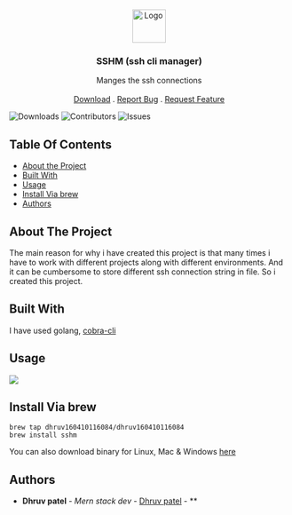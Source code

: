 <br/>
<p align="center">
  <a href="https://github.com/dhruv160410116084/sshm">
    <img src="https://edan-power.s3.amazonaws.com/9fw3z7489368zktck8-1679830761460.png" alt="Logo" width="60" height="60">
  </a>

  <h3 align="center">SSHM (ssh cli manager)</h3>

  <p align="center">
    Manges the ssh connections
    <br/>
    <br/>
    <a href="https://github.com/dhruv160410116084/sshm/releases">Download</a>
    .
    <a href="https://github.com/dhruv160410116084/sshm/issues">Report Bug</a>
    .
    <a href="https://github.com/dhruv160410116084/sshm/issues">Request Feature</a>
  </p>
</p>

![Downloads](https://img.shields.io/github/downloads/dhruv160410116084/sshm/total) ![Contributors](https://img.shields.io/github/contributors/dhruv160410116084/sshm?color=dark-green) ![Issues](https://img.shields.io/github/issues/dhruv160410116084/sshm) 

## Table Of Contents

* [About the Project](#about-the-project)
* [Built With](#built-with)
* [Usage](#usage)
* [Install Via brew](#install-via-brew)
* [Authors](#authors)

## About The Project

The main reason for why i have created this project is that many times i have to work with different projects along with different environments. And it can be cumbersome to store different ssh connection string in file. So i created this project.

## Built With

I have used golang, <a href="https://github.com/spf13/cobra-cli"> cobra-cli </a>

## Usage

![](https://edan-power.s3.amazonaws.com/h064l84666267y9psnl-1679855675904.gif)

## Install Via brew

 `brew tap dhruv160410116084/dhruv160410116084` <br/>
 `brew install sshm`
 
 You can also download binary for Linux, Mac & Windows <a href="https://github.com/dhruv160410116084/sshm/releases"> here <a>
## Authors

* **Dhruv patel** - *Mern stack dev* - [Dhruv patel](https://github.com/dhruv160410116084/) - **
